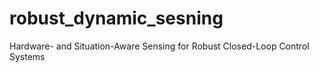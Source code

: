 # robust_dynamic_sesning
Hardware- and Situation-Aware Sensing for Robust Closed-Loop Control Systems
